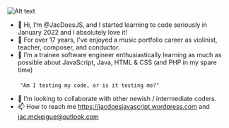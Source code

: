 <img src="github-header.png" alt="Alt text" title="Header saying Hi I'm Dr Jac, Software Engineer, with a picture of a cartoon cat holding a laptop">

- 👋 Hi, I’m @JacDoesJS, and I started learning to code seriously in January 2022 and I absolutely love it!
- 👀 For over 17 years, I've enjoyed a music portfolio career as violinist, teacher, composer, and conductor.
- 🌱 I’m a trainee software engineer enthusiastically learning as much as possible about JavaScript, Java, HTML & CSS (and PHP in my spare time)

####
        "Am I testing my code, or is it testing me?"

- 💞️ I’m looking to collaborate with other newish / intermediate coders.
- 📫 How to reach me https://jacdoesjavascript.wordpress.com  and jac.mckeigue@outlook.com


<!---
JacDoesJS/JacDoesJS is a ✨ special ✨ repository because its `README.md` (this file) appears on your GitHub profile.
You can click the Preview link to take a look at your changes.
--->
